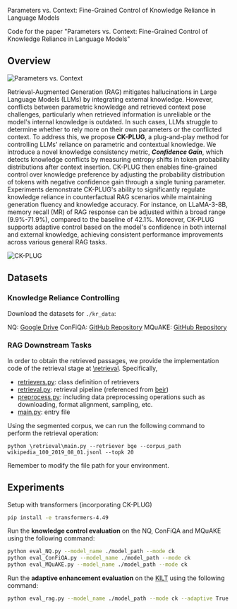 Parameters vs. Context: Fine-Grained Control of Knowledge Reliance in Language Models

Code for the paper "Parameters vs. Context: Fine-Grained Control of Knowledge Reliance in Language Models"

## Overview

![Parameters vs. Context](overview.png)

Retrieval-Augmented Generation (RAG) mitigates hallucinations in Large Language Models (LLMs) by integrating external knowledge.
However, conflicts between parametric knowledge and retrieved context pose challenges, particularly when retrieved information is unreliable or the model's internal knowledge is outdated. 
In such cases, LLMs struggle to determine whether to rely more on their own parameters or the conflicted context.
To address this, we propose **CK-PLUG**, a plug-and-play method for controlling LLMs' reliance on parametric and contextual knowledge. 
We introduce a novel knowledge consistency metric, ***Confidence Gain***, which detects knowledge conflicts by measuring entropy shifts in token probability distributions after context insertion.
CK-PLUG then enables fine-grained control over knowledge preference by adjusting the probability distribution of tokens with negative confidence gain through a single tuning parameter.
Experiments demonstrate CK-PLUG's ability to significantly regulate knowledge reliance in counterfactual RAG scenarios while maintaining generation fluency and knowledge accuracy.
For instance, on LLaMA-3-8B, memory recall (MR) of RAG response can be adjusted within a broad range (9.9\%-71.9\%), compared to the baseline of 42.1\%.
Moreover, CK-PLUG supports adaptive control based on the model's confidence in both internal and external knowledge, achieving consistent performance improvements across various general RAG tasks. 

![CK-PLUG](framework.png)

## Datasets

### Knowledge Reliance Controlling

Download the datasets for `./kr_data`:

NQ: [Google Drive](https://drive.google.com/file/d/1DJ1ajmLNAKVTBWnM7SkP93EYQ2cav3Mk/view)
ConFiQA: [GitHub Repository](https://github.com/byronBBL/Context-DPO/tree/master/ConFiQA)
MQuAKE: [GitHub Repository](https://github.com/princeton-nlp/MQuAKE/blob/main/datasets/MQuAKE-CF-3k-v2.json)

### RAG Downstream Tasks

In order to obtain the retrieved passages, we provide the implementation code of the retrieval stage at [\retrieval](https://github.com/byronBBL/CK-PLUG/blob/master/retrieval). Specifically,
- [retrievers.py](https://github.com/byronBBL/CK-PLUG/blob/master/retrieval/retrievers.py): class definition of retrievers
- [retrieval.py](https://github.com/byronBBL/CK-PLUG/blob/master/retrieval/retrieval.py): retrieval pipeline (referenced from [beir](https://github.com/beir-cellar/beir))
- [preprocess.py](https://github.com/byronBBL/CK-PLUG/blob/master/retrieval/preprocess.py): including data preprocessing operations such as downloading, format alignment, sampling, etc.
- [main.py](https://github.com/byronBBL/CK-PLUG/blob/master/retrieval/main.py): entry file


Using the segmented corpus, we can run the following command to perform the retrieval operation:
```
python \retrieval\main.py --retriever bge --corpus_path wikipedia_100_2019_08_01.jsonl --topk 20
```
Remember to modify the file path for your environment.

## Experiments

Setup with transformers (incorporating CK-PLUG)

```bash
pip install -e transformers-4.49
```

Run the **knowledge control evaluation** on the NQ, ConFiQA and MQuAKE using the following command:  

```bash
python eval_NQ.py --model_name ./model_path --mode ck
python eval_ConFiQA.py --model_name ./model_path --mode ck
python eval_MQuAKE.py --model_name ./model_path --mode ck
```

Run the **adaptive enhancement evaluation** on the [KILT](https://huggingface.co/datasets/facebook/kilt_tasks/viewer/hotpotqa/validation) using the following command:  

```bash
python eval_rag.py --model_name ./model_path --mode ck --adaptive True --input_file rag_data --task rag_task
```
